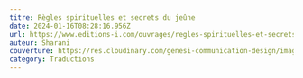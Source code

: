 ```yaml
---
titre: Règles spirituelles et secrets du jeûne
date: 2024-01-16T08:28:16.956Z
url: https://www.editions-i.com/ouvrages/regles-spirituelles-et-secrets-du-jeune-68.htm
auteur: Sharani
couverture: https://res.cloudinary.com/genesi-communication-design/image/upload/v1706952459/Couv-ReglesSpirituellesEtSecretDuJeune_b1v0bw.jpg
category: Traductions
---
```

